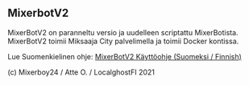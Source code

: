 ## MixerbotV2     


MixerBotV2 on paranneltu versio ja uudelleen scriptattu MixerBotista.    
MixerBotV2 toimii Miksaaja City palvelimella ja toimii Docker kontissa.   
     
Lue Suomenkielinen ohje: [MixerBotV2 Käyttöohje (Suomeksi / Finnish)](https://github.com/Mixerboy24Tech/MixerbotV2/wiki/MixerBotV2-K%C3%A4ytt%C3%B6ohje-(Suomeksi---Finnish))

     
(c) Mixerboy24 / Atte O. / LocalghostFI 2021
